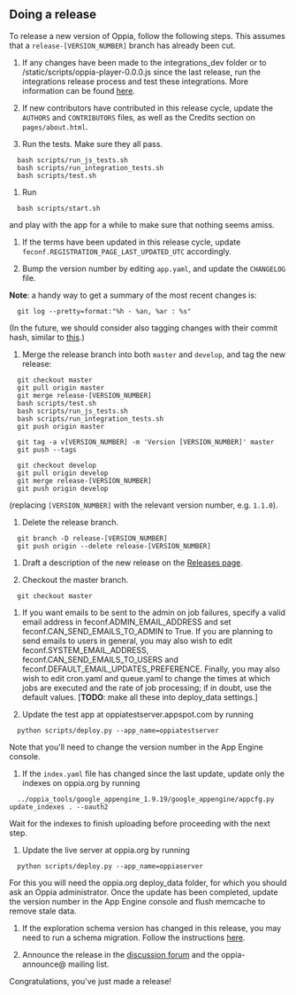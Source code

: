 ## Doing a release

To release a new version of Oppia, follow the following steps. This assumes that a `release-[VERSION_NUMBER]` branch has already been cut.

1. If any changes have been made to the integrations\_dev folder or to /static/scripts/oppia-player-0.0.0.js since the last release, run the integrations release process and test these integrations. More information can be found [here](https://github.com/oppia/oppia/tree/master/integrations_dev/build_new_release.py).

1. If new contributors have contributed in this release cycle, update the `AUTHORS` and `CONTRIBUTORS` files, as well as the Credits section on `pages/about.html`.

1. Run the tests. Make sure they all pass.

  ```
    bash scripts/run_js_tests.sh
    bash scripts/run_integration_tests.sh
    bash scripts/test.sh
  ```

1. Run

  ```
    bash scripts/start.sh
  ```

  and play with the app for a while to make sure that nothing seems amiss.

1. If the terms have been updated in this release cycle, update `feconf.REGISTRATION_PAGE_LAST_UPDATED_UTC` accordingly.

1. Bump the version number by editing `app.yaml`, and update the `CHANGELOG` file.

  **Note**: a handy way to get a summary of the most recent changes is:

  ```
    git log --pretty=format:"%h - %an, %ar : %s"
  ```

  (In the future, we should consider also tagging changes with their commit hash, similar to [this](https://github.com/angular/angular.js/blob/master/CHANGELOG.md).)

1. Merge the release branch into both `master` and `develop`, and tag the new release:

  ```
    git checkout master
    git pull origin master
    git merge release-[VERSION_NUMBER]
    bash scripts/test.sh
    bash scripts/run_js_tests.sh
    bash scripts/run_integration_tests.sh
    git push origin master

    git tag -a v[VERSION_NUMBER] -m 'Version [VERSION_NUMBER]' master
    git push --tags

    git checkout develop
    git pull origin develop
    git merge release-[VERSION_NUMBER]
    git push origin develop
  ```

  (replacing `[VERSION_NUMBER]` with the relevant version number, e.g. `1.1.0`).

1. Delete the release branch.

  ```
    git branch -D release-[VERSION_NUMBER]
    git push origin --delete release-[VERSION_NUMBER]
  ```

1. Draft a description of the new release on the [Releases page](https://github.com/oppia/oppia/releases/new).

1. Checkout the master branch.

  ```
    git checkout master
  ```

1. If you want emails to be sent to the admin on job failures, specify a valid email address in feconf.ADMIN\_EMAIL\_ADDRESS and set feconf.CAN\_SEND\_EMAILS\_TO\_ADMIN to True. If you are planning to send emails to users in general, you may also wish to edit feconf.SYSTEM\_EMAIL\_ADDRESS, feconf.CAN\_SEND\_EMAILS\_TO\_USERS and feconf.DEFAULT\_EMAIL\_UPDATES\_PREFERENCE. Finally, you may also wish to edit cron.yaml and queue.yaml to change the times at which jobs are executed and the rate of job processing; if in doubt, use the default values. [**TODO**: make all these into deploy\_data settings.]

1. Update the test app at oppiatestserver.appspot.com by running

  ```
    python scripts/deploy.py --app_name=oppiatestserver
  ```

  Note that you'll need to change the version number in the App Engine console.

1. If the `index.yaml` file has changed since the last update, update only the indexes on oppia.org by running

  ```
    ../oppia_tools/google_appengine_1.9.19/google_appengine/appcfg.py update_indexes . --oauth2
  ```

  Wait for the indexes to finish uploading before proceeding with the next step.

1. Update the live server at oppia.org by running

  ```
    python scripts/deploy.py --app_name=oppiaserver
  ```

  For this you will need the oppia.org deploy\_data folder, for which you should ask an Oppia administrator. Once the update has been completed, update the version number in the App Engine console and flush memcache to remove stale data.

1. If the exploration schema version has changed in this release, you may need to run a schema migration. Follow the instructions [here](https://github.com/oppia/oppia/wiki/Migration-Instructions).

1. Announce the release in the [discussion forum](https://groups.google.com/forum/?fromgroups#!aboutgroup/oppia) and the oppia-announce@ mailing list.

Congratulations, you've just made a release!
